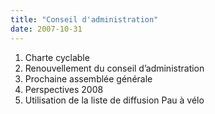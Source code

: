 ```yaml
---
title: "Conseil d'administration"
date: 2007-10-31
---
```


1. Charte cyclable
2. Renouvellement du conseil d’administration
3. Prochaine assemblée générale
4. Perspectives 2008
5. Utilisation de la liste de diffusion Pau à vélo
